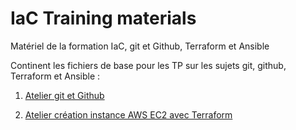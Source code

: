 # IaC Training materials

Matériel de la formation IaC, git et Github, Terraform et Ansible

Continent les fichiers de base pour les TP sur les sujets git, github, Terraform et Ansible :

1. [Atelier git et Github](git/README.md)

2. [Atelier création instance AWS EC2 avec Terraform](terraform1/README.md)


